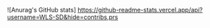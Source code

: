 ![Anurag's GitHub stats] https://github-readme-stats.vercel.app/api?username=WLS-SD&hide=contribs,prs
